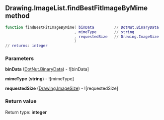 ## Drawing.ImageList.findBestFitImageByMime method


```lua
function findBestFitImageByMime( binData         // DotNut.BinaryData
                               , mimeType        // string
                               , requestedSize   // Drawing.ImageSize
                               )
// returns: integer
```


### Parameters

**binData** ([DotNut.BinaryData](../../DotNut/BinaryData.md)) - ![binData]

**mimeType** (**string**) - ![mimeType]

**requestedSize** ([Drawing.ImageSize](../../Drawing/ImageSize.md)) - ![requestedSize]

### Return value

Return type: **integer**

